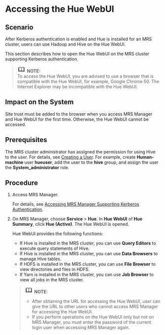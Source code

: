 # Accessing the Hue WebUI<a name="EN-US_TOPIC_0125375326"></a>

## Scenario<a name="sc597efbc2d094060ba8b5effcea1d96a"></a>

After Kerberos authentication is enabled and Hue is installed for an MRS cluster, users can use Hadoop and Hive on the Hue WebUI.

This section describes how to open the Hue WebUI on the MRS cluster supporting Kerberos authentication.

>![](public_sys-resources/icon-note.gif) **NOTE:**   
>To access the Hue WebUI, you are advised to use a browser that is compatible with the Hue WebUI, for example, Google Chrome 50. The Internet Explorer may be incompatible with the Hue WebUI.  

## Impact on the System<a name="s6bd2144a33dc44f09d12402a373d8f96"></a>

Site trust must be added to the browser when you access MRS Manager and Hue WebUI for the first time. Otherwise, the Hue WebUI cannot be accessed.

## Prerequisites<a name="s8b325905abb54145949da9f84a209221"></a>

The MRS cluster administrator has assigned the permission for using Hive to the user. For details, see  [Creating a User](creating-a-user.md). For example, create **Human-machine** user **hueuser**, add the user to the **hive** group, and assign the user the **System\_administrator**  role.

## Procedure<a name="se5927081116d4ab9a5a36fcb3b27c2be"></a>

1.  Access MRS Manager.

    For details, see  [Accessing MRS Manager Supporting Kerberos Authentication](accessing-mrs-manager-supporting-kerberos-authentication.md).

2.  On MRS Manager, choose  **Service**  \>  **Hue**. In **Hue WebUI** of **Hue Summary**, click **Hue \(Active\)**. The Hue WebUI is opened.

    Hue WebUI provides the following functions:

    -   If Hive is installed in the MRS cluster, you can use  **Query Editors**  to execute query statements of Hive.
    -   If Hive is installed in the MRS cluster, you can use  **Data Browsers**  to manage Hive tables.
    -   If HDFS is installed in the MRS cluster, you can use  **File Browser**  to view directories and files in HDFS.
    -   If Yarn is installed in the MRS cluster, you can use  **Job Browser**  to view all jobs in the MRS cluster.

    >![](public_sys-resources/icon-note.gif) **NOTE:**   
    >-   After obtaining the URL for accessing the Hue WebUI, user can give the URL to other users who cannot access MRS Manager for accessing the Hue WebUI.  
    >-   If you perform operations on the Hue WebUI only but not on MRS Manager, you must enter the password of the current login user when accessing MRS Manager again.  


